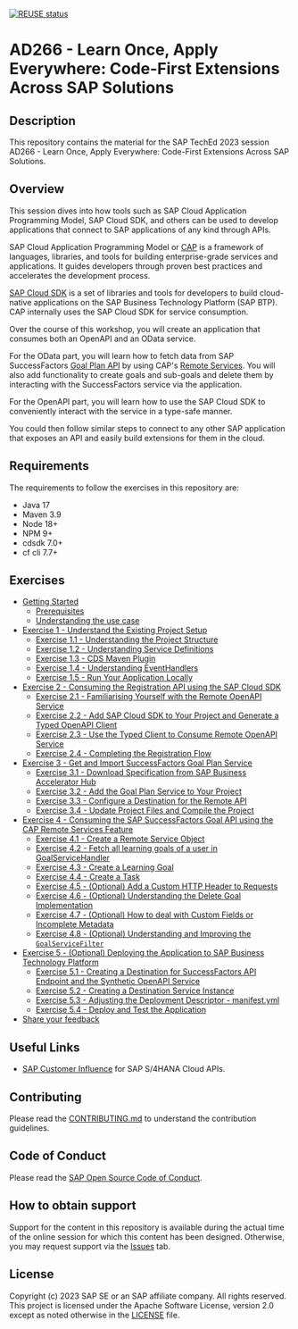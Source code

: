 [![REUSE status](https://api.reuse.software/badge/github.com/SAP-samples/teched2023-AD266)](https://api.reuse.software/info/github.com/SAP-samples/teched2023-AD266)

# AD266 - Learn Once, Apply Everywhere: Code-First Extensions Across SAP Solutions

## Description

This repository contains the material for the SAP TechEd 2023 session AD266 - Learn Once, Apply Everywhere: Code-First Extensions Across SAP Solutions.


## Overview

This session dives into how tools such as SAP Cloud Application Programming Model, SAP Cloud SDK, and others can be used to develop applications that connect to SAP applications of any kind through APIs.

SAP Cloud Application Programming Model or [CAP](https://cap.cloud.sap/docs/) is a framework of languages, libraries, and tools for building enterprise-grade services and applications. 
It guides developers through proven best practices and accelerates the development process. 

[SAP Cloud SDK](https://sap.github.io/cloud-sdk/docs/overview/overview-cloud-sdk) is a set of libraries and tools for developers to build cloud-native applications on the SAP Business Technology Platform (SAP BTP).
CAP internally uses the SAP Cloud SDK for service consumption.

Over the course of this workshop, you will create an application that consumes both an OpenAPI and an OData service. 

For the OData part, you will learn how to fetch data from SAP SuccessFactors [Goal Plan API](https://api.sap.com/api/PerformanceandGoalsPMGM/overview) by using CAP's [Remote Services](https://cap.cloud.sap/docs/java/remote-services#configuring-remote-services).
You will also add functionality to create goals and sub-goals and delete them by interacting with the SuccessFactors service via the application.

For the OpenAPI part, you will learn how to use the SAP Cloud SDK to conveniently interact with the service in a type-safe manner. 

You could then follow similar steps to connect to any other SAP application that exposes an API and easily build extensions for them in the cloud.

## Requirements

The requirements to follow the exercises in this repository are:

- Java 17
- Maven 3.9
- Node 18+
- NPM 9+
- cdsdk 7.0+
- cf cli 7.7+

## Exercises

- [Getting Started](exercises/ex0/README.md)
  - [Prerequisites](exercises/ex0/README.md#prerequisites)
  - [Understanding the use case](exercises/ex0/README.md#understanding-the-use-case)
- [Exercise 1 - Understand the Existing Project Setup](exercises/ex1/README.md)
    - [Exercise 1.1 - Understanding the Project Structure](exercises/ex1/README.md#11-understanding-the-project-structure)
    - [Exercise 1.2 - Understanding Service Definitions](exercises/ex1/README.md#12-understanding-service-definitions)
    - [Exercise 1.3 - CDS Maven Plugin](exercises/ex1/README.md#13-cds-maven-plugin)
    - [Exercise 1.4 - Understanding EventHandlers](exercises/ex1/README.md#14-understanding-eventhandlers)
    - [Exercise 1.5 - Run Your Application Locally](exercises/ex1/README.md#15-run-your-application-locally)
- [Exercise 2 - Consuming the Registration API using the SAP Cloud SDK](exercises/ex2/README.md)
    - [Exercise 2.1 - Familiarising Yourself with the Remote OpenAPI Service](exercises/ex2/README.md#21-familiarising-yourself-with-the-remote-openapi-service)
    - [Exercise 2.2 - Add SAP Cloud SDK to Your Project and Generate a Typed OpenAPI Client](exercises/ex2/README.md#22-add-sap-cloud-sdk-to-your-project-and-generate-a-typed-openapi-client)
    - [Exercise 2.3 - Use the Typed Client to Consume Remote OpenAPI Service](exercises/ex2/README.md#23-use-the-typed-client-to-consume-remote-openapi-service)
    - [Exercise 2.4 - Completing the Registration Flow](exercises/ex2/README.md#24-completing-the-registration-flow)
- [Exercise 3 - Get and Import SuccessFactors Goal Plan Service](exercises/ex3/README.md)
  - [Exercise 3.1 - Download Specification from SAP Business Accelerator Hub](exercises/ex3/README.md#31-download-specification-from-sap-business-accelerator-hub)
  - [Exercise 3.2 - Add the Goal Plan Service to Your Project](exercises/ex3/README.md#32-add-the-goal-plan-service-to-your-project)
  - [Exercise 3.3 - Configure a Destination for the Remote API](exercises/ex3/README.md#33-configure-a-destination-for-the-remote-api)
  - [Exercise 3.4 - Update Project Files and Compile the Project](exercises/ex3/README.md#34-update-project-files-and-compile-the-project)
- [Exercise 4 - Consuming the SAP SuccessFactors Goal API using the CAP Remote Services Feature](exercises/ex4/README.md)
  - [Exercise 4.1 - Create a Remote Service Object](exercises/ex4/README.md#41-create-a-remote-service-object)
  - [Exercise 4.2 - Fetch all learning goals of a user in GoalServiceHandler](exercises/ex4/README.md#42---fetch-all-learning-goals-of-a-user-in-goalservicehandler)
  - [Exercise 4.3 - Create a Learning Goal](exercises/ex4/README.md#43-create-a-learning-goal)
  - [Exercise 4.4 - Create a Task](exercises/ex4/README.md#44---create-a-task)
  - [Exercise 4.5 - (Optional) Add a Custom HTTP Header to Requests](exercises/ex4/README.md#45-optional-add-a-custom-http-header-to-requests)
  - [Exercise 4.6 - (Optional) Understanding the Delete Goal Implementation](exercises/ex4/README.md#46-optional-understanding-the-delete-goal-implementation)
  - [Exercise 4.7 - (Optional) How to deal with Custom Fields or Incomplete Metadata](exercises/ex4/README.md#47-optional-how-to-deal-with-custom-fields-or-incomplete-metadata)
  - [Exercise 4.8 - (Optional) Understanding and Improving the `GoalServiceFilter`](exercises/ex4/README.md#48-optional-understanding-and-improving-the-goalservicefilter)
- [Exercise 5 - (Optional) Deploying the Application to SAP Business Technology Platform](exercises/ex5/README.md)
  - [Exercise 5.1 - Creating a Destination for SuccessFactors API Endpoint and the Synthetic OpenAPI Service](exercises/ex5/README.md#51-creating-a-destination-for-successfactors-api-endpoint-and-the-synthetic-openapi-service)
  - [Exercise 5.2 - Creating a Destination Service Instance](exercises/ex5/README.md#52-creating-a-destination-service-instance)
  - [Exercise 5.3 - Adjusting the Deployment Descriptor - manifest.yml](exercises/ex5/README.md#53-adjusting-the-deployment-descriptor---manifestyml)
  - [Exercise 5.4 - Deploy and Test the Application](exercises/ex5/README.md#54-deploy-and-test-the-application)
- [Share your feedback](https://github.com/SAP-samples/teched2023-AD266/issues/new/choose)

## Useful Links
- [SAP Customer Influence](https://influence.sap.com/sap/ino/#/campaign/1175) for SAP S/4HANA Cloud APIs.

## Contributing
Please read the [CONTRIBUTING.md](./CONTRIBUTING.md) to understand the contribution guidelines.

## Code of Conduct
Please read the [SAP Open Source Code of Conduct](https://github.com/SAP-samples/.github/blob/main/CODE_OF_CONDUCT.md).

## How to obtain support

Support for the content in this repository is available during the actual time of the online session for which this content has been designed. Otherwise, you may request support via the [Issues](../../issues) tab.

## License
Copyright (c) 2023 SAP SE or an SAP affiliate company. All rights reserved. This project is licensed under the Apache Software License, version 2.0 except as noted otherwise in the [LICENSE](LICENSES/Apache-2.0.txt) file.
